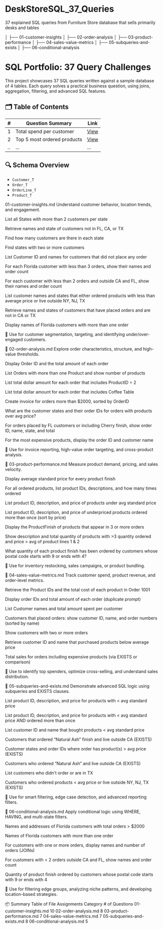 # DeskStoreSQL_37_Queries
37 explained SQL queries from Furniture Store database that sells primarily desks and tables

│   ├── 01-customer-insights
│   ├── 02-order-analysis
│   ├── 03-product-performance
│   ├── 04-sales-value-metrics
│   ├── 05-subqueries-and-exists
│   ├── 06-conditional-analysis

# SQL Portfolio: 37 Query Challenges

This project showcases 37 SQL queries written against a sample database of 4 tables. Each query solves a practical business question, using joins, aggregation, filtering, and advanced SQL features.

## 🗂️ Table of Contents

| #  | Question Summary                                 | Link                            |
|----|--------------------------------------------------|---------------------------------|
| 1  | Total spend per customer                         | [View](queries/01-customer-total-spend.md) |
| 2  | Top 5 most ordered products                      | [View](queries/02-top-products.md) |
| .. | ...                                              | ...                             |

## 🔍 Schema Overview

- `Customer_T`
- `Order_T`
- `OrderLine_T`
- `Product_T`

01-customer-insights.md
Understand customer behavior, location trends, and engagement.

List all States with more than 2 customers per state

Retrieve names and state of customers not in FL, CA, or TX

Find how many customers are there in each state

Find states with two or more customers

List Customer ID and names for customers that did not place any order

For each Florida customer with less than 3 orders, show their names and order count

For each customer with less than 2 orders and outside CA and FL, show their names and order count

List customer names and states that either ordered products with less than average price or live outside NY, NJ, TX

Retrieve names and states of customers that have placed orders and are not in CA or TX

Display names of Florida customers with more than one order

🧠 Use for customer segmentation, targeting, and identifying under/over-engaged customers.

📁 02-order-analysis.md
Explore order characteristics, structure, and high-value thresholds.

Display Order ID and the total amount of each order

List Orders with more than one Product and show number of products

List total dollar amount for each order that includes ProductID = 2

List total dollar amount for each order that includes Coffee Table

Create invoice for orders more than $2000, sorted by OrderID

What are the customer states and their order IDs for orders with products over avg price?

For orders placed by FL customers or including Cherry finish, show order ID, name, state, and total

For the most expensive products, display the order ID and customer name

🧠 Use for invoice reporting, high-value order targeting, and cross-product analysis.

📁 03-product-performance.md
Measure product demand, pricing, and sales velocity.

Display average standard price for every product finish

For all ordered products, list product IDs, descriptions, and how many times ordered

List product ID, description, and price of products under avg standard price

List product ID, description, and price of underpriced products ordered more than once (sort by price)

Display the ProductFinish of products that appear in 3 or more orders

Show description and total quantity of products with >3 quantity ordered and price > avg of product lines 1 & 2

What quantity of each product finish has been ordered by customers whose postal code starts with 9 or ends with 4?

🧠 Use for inventory restocking, sales campaigns, or product bundling.

📁 04-sales-value-metrics.md
Track customer spend, product revenue, and order-level metrics.

Retrieve the Product IDs and the total cost of each product in Order 1001

Display order IDs and total amount of each order (duplicate prompt)

List Customer names and total amount spent per customer

Customers that placed orders: show customer ID, name, and order numbers (sorted by name)

Show customers with two or more orders

Retrieve customer ID and name that purchased products below average price

Total sales for orders including expensive products (via EXISTS or comparison)

🧠 Use to identify top spenders, optimize cross-selling, and understand sales distribution.

📁 05-subqueries-and-exists.md
Demonstrate advanced SQL logic using subqueries and EXISTS clauses.

List product ID, description, and price for products with < avg standard price

List product ID, description, and price for products with < avg standard price AND ordered more than once

List customer ID and name that bought products < avg standard price

Customers that ordered “Natural Ash” finish and live outside CA (EXISTS)

Customer states and order IDs where order has product(s) > avg price (EXISTS)

Customers who ordered “Natural Ash” and live outside CA (EXISTS)

List customers who didn’t order or are in TX

Customers who ordered products < avg price or live outside NY, NJ, TX (EXISTS)

🧠 Use for smart filtering, edge case detection, and advanced reporting filters.

📁 06-conditional-analysis.md
Apply conditional logic using WHERE, HAVING, and multi-state filters.

Names and addresses of Florida customers with total orders > $2000

Names of Florida customers with more than one order

For customers with one or more orders, display names and number of orders (JOINs)

For customers with < 2 orders outside CA and FL, show names and order count

Quantity of product finish ordered by customers whose postal code starts with 9 or ends with 4

🧠 Use for filtering edge groups, analyzing niche patterns, and developing location-based strategies.

📦 Summary Table of File Assignments
Category	# of Questions
01-customer-insights.md	10
02-order-analysis.md	8
03-product-performance.md	7
04-sales-value-metrics.md	7
05-subqueries-and-exists.md	8
06-conditional-analysis.md	5

